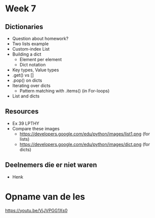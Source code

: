 # Week 7

## Dictionaries
- Question about homework?
- Two lists example
- Custom-index List
- Building a dict
    - Element per element
    - Dict notation
- Key types, Value types
- .get() vs []
- .pop() on dicts
- Iterating over dicts
    - Pattern matching with .items() (in For-loops)
- List and dicts



## Resources
- Ex 39 LPTHY
- Compare these images 
    - https://developers.google.com/edu/python/images/list1.png (for lists)
    - https://developers.google.com/edu/python/images/dict.png (for dicts)

## Deelnemers die er niet waren

- Henk

# Opname van de les
https://youtu.be/VjJVPGG1Xs0


